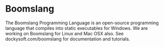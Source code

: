 # Boomslang
The Boomslang Programming Language is an open-source programming language that compiles into static executables for Windows. We are working on Boomslang for Linux and Mac OSX also. See dockysoft.com/boomslang for documentation and tutorials.
